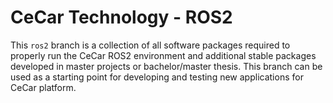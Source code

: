 # CeCar Technology - ROS2

This `ros2` branch is a collection of all software packages required to properly run the CeCar ROS2 environment and additional stable packages developed in master projects or bachelor/master thesis.
This branch can be used as a starting point for developing and testing new applications for CeCar platform.